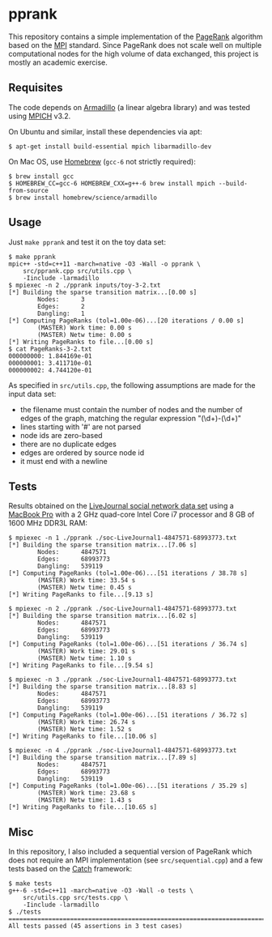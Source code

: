 # pprank
This repository contains a simple implementation of the [PageRank](https://en.wikipedia.org/wiki/PageRank) algorithm based on the [MPI](https://en.wikipedia.org/wiki/Message_Passing_Interface) standard. Since PageRank does not scale well on multiple computational nodes for the high volume of data exchanged, this project is mostly an academic exercise.


## Requisites
The code depends on [Armadillo](http://arma.sourceforge.net/) (a linear algebra library) and was tested using [MPICH](https://www.mpich.org/) v3.2.

On Ubuntu and similar, install these dependencies via apt:
```
$ apt-get install build-essential mpich libarmadillo-dev
```

On Mac OS, use [Homebrew](http://brew.sh/) (`gcc-6` not strictly required):
```
$ brew install gcc
$ HOMEBREW_CC=gcc-6 HOMEBREW_CXX=g++-6 brew install mpich --build-from-source
$ brew install homebrew/science/armadillo
```


## Usage
Just `make pprank` and test it on the toy data set:
```
$ make pprank
mpic++ -std=c++11 -march=native -O3 -Wall -o pprank \
    src/pprank.cpp src/utils.cpp \
    -Iinclude -larmadillo
$ mpiexec -n 2 ./pprank inputs/toy-3-2.txt
[*] Building the sparse transition matrix...[0.00 s]
        Nodes:      3
        Edges:      2
        Dangling:   1
[*] Computing PageRanks (tol=1.00e-06)...[20 iterations / 0.00 s]
        (MASTER) Work time: 0.00 s
        (MASTER) Netw time: 0.00 s
[*] Writing PageRanks to file...[0.00 s]
$ cat PageRanks-3-2.txt
000000000: 1.844169e-01
000000001: 3.411710e-01
000000002: 4.744120e-01
```

As specified in `src/utils.cpp`, the following assumptions are made for the input data set:

- the filename must contain the number of nodes and the number of edges of the graph, matching the regular expression "(\d+)-(\d+)"
- lines starting with '#' are not parsed
- node ids are zero-based
- there are no duplicate edges
- edges are ordered by source node id
- it must end with a newline


## Tests
Results obtained on the [LiveJournal social network data set](http://snap.stanford.edu/data/soc-LiveJournal1.html) using a [MacBook Pro](https://support.apple.com/kb/SP690) with a 2 GHz quad-core Intel Core i7 processor and 8 GB of 1600 MHz DDR3L RAM:
```
$ mpiexec -n 1 ./pprank ./soc-LiveJournal1-4847571-68993773.txt
[*] Building the sparse transition matrix...[7.06 s]
        Nodes:      4847571
        Edges:      68993773
        Dangling:   539119
[*] Computing PageRanks (tol=1.00e-06)...[51 iterations / 38.78 s]
        (MASTER) Work time: 33.54 s
        (MASTER) Netw time: 0.45 s
[*] Writing PageRanks to file...[9.13 s]

$ mpiexec -n 2 ./pprank ./soc-LiveJournal1-4847571-68993773.txt
[*] Building the sparse transition matrix...[6.02 s]
        Nodes:      4847571
        Edges:      68993773
        Dangling:   539119
[*] Computing PageRanks (tol=1.00e-06)...[51 iterations / 36.74 s]
        (MASTER) Work time: 29.01 s
        (MASTER) Netw time: 1.10 s
[*] Writing PageRanks to file...[9.54 s]

$ mpiexec -n 3 ./pprank ./soc-LiveJournal1-4847571-68993773.txt
[*] Building the sparse transition matrix...[8.83 s]
        Nodes:      4847571
        Edges:      68993773
        Dangling:   539119
[*] Computing PageRanks (tol=1.00e-06)...[51 iterations / 36.72 s]
        (MASTER) Work time: 26.74 s
        (MASTER) Netw time: 1.52 s
[*] Writing PageRanks to file...[10.06 s]

$ mpiexec -n 4 ./pprank ./soc-LiveJournal1-4847571-68993773.txt
[*] Building the sparse transition matrix...[7.89 s]
        Nodes:      4847571
        Edges:      68993773
        Dangling:   539119
[*] Computing PageRanks (tol=1.00e-06)...[51 iterations / 35.29 s]
        (MASTER) Work time: 23.68 s
        (MASTER) Netw time: 1.43 s
[*] Writing PageRanks to file...[10.65 s]
```


## Misc
In this repository, I also included a sequential version of PageRank which does not require an MPI implementation (see `src/sequential.cpp`) and a few tests based on the [Catch](https://github.com/philsquared/Catch) framework:
```
$ make tests
g++-6 -std=c++11 -march=native -O3 -Wall -o tests \
	src/utils.cpp src/tests.cpp \
	-Iinclude -larmadillo
$ ./tests
===============================================================================
All tests passed (45 assertions in 3 test cases)
```
